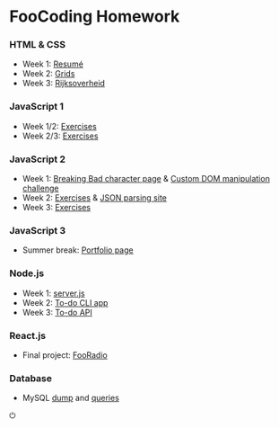 # FooCoding Homework

### HTML & CSS
- Week 1: [Resumé](https://fn-ix.github.io/foocoding/html-css/week1/)
- Week 2: [Grids](https://fn-ix.github.io/foocoding/html-css/week2/)
- Week 3: [Rijksoverheid](https://fn-ix.github.io/foocoding/html-css/week3/)

### JavaScript 1
- Week 1/2: [Exercises](https://github.com/fn-ix/foocoding/tree/main/javascript1/week1)
- Week 2/3: [Exercises](https://github.com/fn-ix/foocoding/tree/main/javascript1/week2)

### JavaScript 2
- Week 1: [Breaking Bad character page](https://fn-ix.github.io/foocoding/javascript2/week1/) & [Custom DOM manipulation challenge](https://fn-ix.github.io/foocoding/javascript2/week1a/)
- Week 2: [Exercises](https://github.com/fn-ix/foocoding/tree/main/javascript2/week2/exercises) & [JSON parsing site](https://fn-ix.github.io/foocoding/javascript2/week2/)
- Week 3: [Exercises](https://github.com/fn-ix/foocoding/blob/main/javascript2/week3/exercises.js)

### JavaScript 3
- Summer break: [Portfolio page](https://fn-ix.github.io/foocoding/javascript3/portfolio/)

### Node.js
- Week 1: [server.js](https://github.com/fn-ix/foocoding/blob/main/node/week1/server.js)
- Week 2: [To-do CLI app](https://github.com/fn-ix/foocoding/blob/main/node/week2/src/)
- Week 3: [To-do API](https://github.com/fn-ix/foocoding/blob/main/node/week3/src/)

### React.js
- Final project: [FooRadio](https://fooradio.onrender.com/)

### Database
- MySQL [dump](https://github.com/fn-ix/foocoding/blob/main/database/week1/dump.sql) and [queries](https://github.com/fn-ix/foocoding/blob/main/database/week1/queries.md)

⏻
